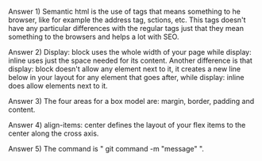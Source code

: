 Answer 1) Semantic html is the use of tags that means something to he browser, like for example the address tag, sctions, etc. This tags doesn't have any particular differences with the regular tags just that they mean something to the browsers and helps a lot with SEO.

Answer 2) Display: block uses the whole width of your page while display: inline uses just the space needed for its content. Another difference is that display: block doesn't allow any element next to it, it creates a new line below in your layout for any element that goes after, while display: inline does allow elements next to it.

Answer 3) The four areas for a box model are: margin, border, padding and content.

Answer 4) align-items: center defines the layout of your flex items to the center along the cross axis.

Answer 5) The command is " git command -m "message" ".


